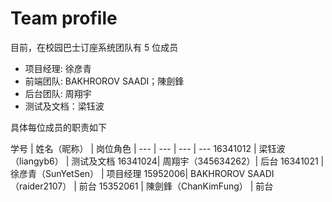 # Team profile

目前，在校园巴士订座系统团队有 5 位成员


- 项目经理: 徐彦青
- 前端团队: BAKHROROV SAADI；陳劍鋒
- 后台团队: 周翔宇
- 测试及文档：梁钰波

具体每位成员的职责如下

学号 | 姓名（昵称） | 岗位角色 |
--- | --- | --- | ---
16341012 | 梁钰波（liangyb6） | 测试及文档
16341024| 周翔宇（345634262）| 后台
16341021 | 徐彦青（SunYetSen） | 项目经理
15952006| BAKHROROV SAADI（raider2107） | 前台
15352061 | 陳劍鋒（ChanKimFung） | 前台

